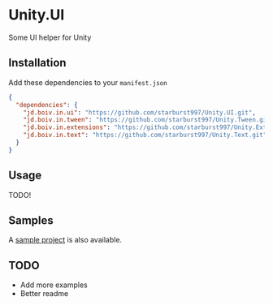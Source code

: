 # Unity.UI

Some UI helper for Unity

## Installation

Add these dependencies to your `manifest.json`

```json
{
  "dependencies": {
    "jd.boiv.in.ui": "https://github.com/starburst997/Unity.UI.git",
    "jd.boiv.in.tween": "https://github.com/starburst997/Unity.Tween.git",
    "jd.boiv.in.extensions": "https://github.com/starburst997/Unity.Extensions.git",
    "jd.boiv.in.text": "https://github.com/starburst997/Unity.Text.git"
  }
}
```

## Usage

TODO!

## Samples

A [sample project](https://github.com/starburst997/Unity.UI/tree/main/Samples~/UI%20Sample) is also available.

## TODO

- Add more examples
- Better readme